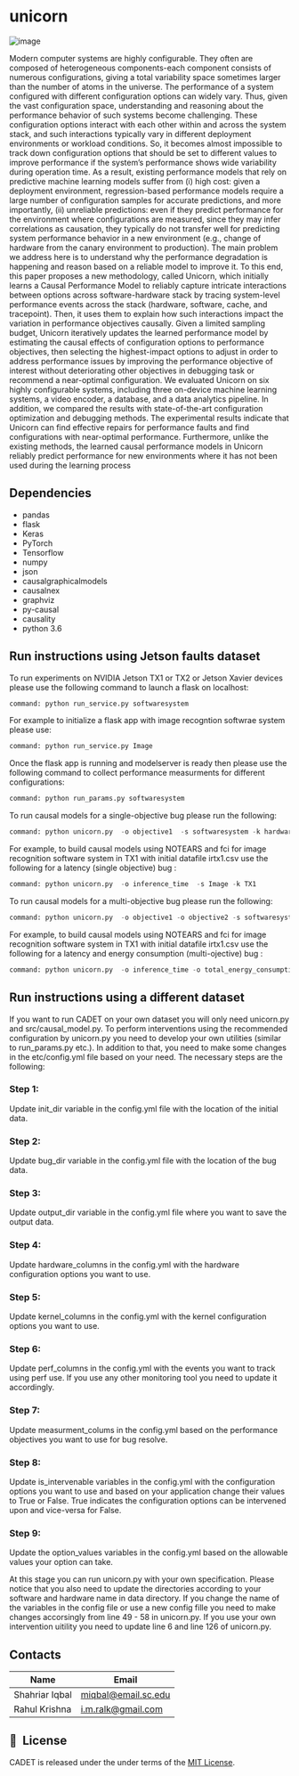# unicorn
![image](https://user-images.githubusercontent.com/1433964/95892741-f6905480-0d54-11eb-82cb-140254d844c5.png)

Modern computer systems are highly configurable. They often are composed of heterogeneous components-each component consists of numerous configurations, giving a total variability space sometimes larger than the number of atoms in the universe. The performance of a system configured with different configuration options can widely vary. Thus, given the vast configuration space, understanding and reasoning about the performance behavior of such systems become challenging. These configuration options interact with each other within and across the system stack, and such interactions typically vary in different deployment environments or workload conditions. So, it becomes almost impossible to track down configuration options that should be set to different values to improve performance if the system’s performance shows wide variability during operation time. As a result, existing performance models that rely on predictive machine learning models suffer from (i) high cost: given a deployment environment, regression-based performance models require a large number of configuration samples for accurate predictions, and more importantly, (ii) unreliable predictions: even if they predict performance for the environment where configurations are measured, since they may infer correlations as causation, they typically do not transfer well for predicting system performance behavior in a new environment (e.g., change of hardware from the canary environment to production). The main problem we address here is to understand why the performance degradation is happening and reason based on a reliable model to improve it. To this end, this paper proposes a new methodology, called Unicorn, which initially learns a Causal Performance Model to reliably capture intricate interactions between options across software-hardware stack by tracing system-level performance events across the stack (hardware, software, cache, and tracepoint). Then, it uses them to explain how such interactions impact the variation in performance objectives causally. Given a limited sampling budget, Unicorn iteratively updates the learned performance model by estimating the causal effects of configuration options to performance objectives, then selecting the highest-impact options to adjust in order to address performance issues by improving the performance objective of interest without deteriorating other objectives in debugging task or recommend a near-optimal configuration. We evaluated Unicorn on six highly configurable systems, including three on-device machine learning systems, a video encoder, a database, and a data analytics pipeline. In addition, we compared the results with state-of-the-art configuration optimization and debugging methods. The experimental results indicate that Unicorn can find effective repairs for performance faults and find configurations with near-optimal performance. Furthermore, unlike the existing methods, the learned causal performance models in Unicorn reliably predict performance for new environments where it has not been used during the learning process
## Dependencies
* pandas    
* flask 
* Keras 
* PyTorch 
* Tensorflow
* numpy  
* json  
* causalgraphicalmodels 
* causalnex 
* graphviz 
* py-causal 
* causality  
* python 3.6
## Run instructions using Jetson faults dataset
To run experiments on NVIDIA Jetson TX1 or TX2 or Jetson Xavier devices please use the 
following command to launch a flask on localhost:
```python
command: python run_service.py softwaresystem
```
For example to initialize a flask app with image recogntion softwrae system please use:
```python
command: python run_service.py Image
```

Once the flask app is running and modelserver is ready then please use the following command
to collect performance measurments for different configurations: 
```python
command: python run_params.py softwaresystem
```

To run causal models for a single-objective bug please run the following:
```python
command: python unicorn.py  -o objective1  -s softwaresystem -k hardwaresystem
```
For example, to build causal models using NOTEARS and fci for image recognition software 
system in TX1 with initial datafile irtx1.csv use the following for a latency (single objective) bug : 
```python
command: python unicorn.py  -o inference_time  -s Image -k TX1
```

To run causal models for a multi-objective bug please run the following:
```python
command: python unicorn.py  -o objective1 -o objective2 -s softwaresystem -k hardwaresystem
```
For example, to build causal models using NOTEARS and fci for image recognition software 
system in TX1 with initial datafile irtx1.csv use the following for a latency and energy consumption (multi-ojective) bug : 
```python
command: python unicorn.py  -o inference_time -o total_energy_consumption -s Image -k TX1
```
## Run instructions using a different dataset
If you want to run CADET on your own dataset you will only need unicorn.py and src/causal_model.py.
To perform interventions using the recommended configuration by unicorn.py you need to develop 
your own utilities (similar to run_params.py etc.). In addition to that, you need to
make some changes in the etc/config.yml file based on your need. The necessary steps are 
the following:

### Step 1:
Update init_dir variable in the config.yml file with the location of the initial data.

### Step 2:
Update bug_dir variable in the config.yml file with the location of the bug data.

### Step 3:
Update output_dir variable in the config.yml file where you want to save the output data.

### Step 4:
Update hardware_columns in the config.yml with the hardware configuration options you want to use.

### Step 5:
Update kernel_columns in the config.yml with the kernel configuration options you want to use.

### Step 6:
Update perf_columns in the config.yml with the events you want to track using perf use. If you use any other monitoring tool you need to update it accordingly.

### Step 7:
Update measurment_colums in the config.yml based on the performance objectives you want to use for bug resolve.

### Step 8:
Update is_intervenable variables in the config.yml with the configuration options you want to use and based on your application change their values to True or False. True indicates the configuration options can be intervened upon and vice-versa for False.

### Step 9: 
Update the option_values variables in the config.yml based on the allowable values your option can take. 

At this stage you can run unicorn.py with your own specification. Please notice that you also need to update the directories according to your software and hardware name in data directory. 
If you change the name of the variables in the config file or use a new config fille you need to make changes accorsingly from line 49 - 58 in unicorn.py.
If you use your own intervention uitility you need to update line 6 and line 126 of unicorn.py.



## Contacts
|Name|Email|     
|---------------|------------------|      
|Shahriar Iqbal|miqbal@email.sc.edu|      
|Rahul Krishna|i.m.ralk@gmail.com|


## 📘&nbsp; License
CADET is released under the under terms of the [MIT License](LICENSE).

